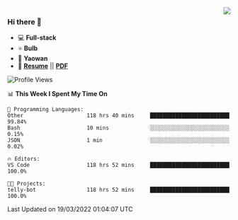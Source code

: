 <img align="right" src="https://github-readme-stats.vercel.app/api?username=LolipopJ&show_icons=true&count_private=true&hide_title=true&include_all_commits=true&theme=vue">

### Hi there 👋

- :computer: **Full-stack**
- :star: **Bulb**
- :pill: **Yaowan**
- :milky_way: [**Resume**](https://lolipopj.github.io/resume/) || [**PDF**](https://cdn.jsdelivr.net/gh/lolipopj/resume/export/resume-en.pdf)

<!--START_SECTION:waka-->
![Profile Views](http://img.shields.io/badge/Profile%20Views-220-blue)

📊 **This Week I Spent My Time On** 

```text
💬 Programming Languages: 
Other                    118 hrs 40 mins     █████████████████████████   99.84% 
Bash                     10 mins             ░░░░░░░░░░░░░░░░░░░░░░░░░   0.15% 
JSON                     1 min               ░░░░░░░░░░░░░░░░░░░░░░░░░   0.02%

🔥 Editors: 
VS Code                  118 hrs 52 mins     █████████████████████████   100.0%

🐱‍💻 Projects: 
telly-bot                118 hrs 52 mins     █████████████████████████   100.0%

```


 Last Updated on 19/03/2022 01:04:07 UTC
<!--END_SECTION:waka-->
